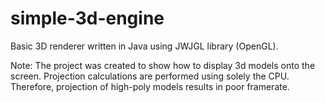 # simple-3d-engine

Basic 3D renderer written in Java using JWJGL library (OpenGL).

Note: The project was created to show how to display 3d models onto the screen. Projection calculations are performed using solely the CPU. Therefore, projection of high-poly models results in poor framerate.